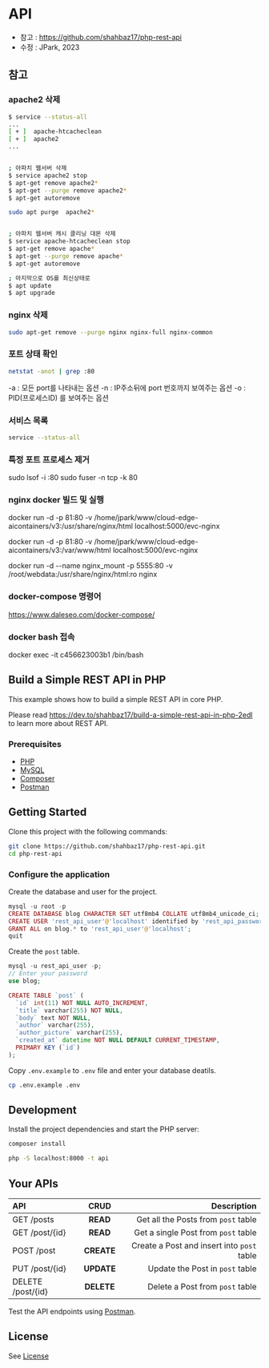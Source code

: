 # API

- 참고 : https://github.com/shahbaz17/php-rest-api
- 수정 : JPark, 2023

## 참고

### apache2 삭제

```bash
$ service --status-all
...
[ + ]  apache-htcacheclean
[ + ]  apache2
...


; 아파치 웹서버 삭제
$ service apache2 stop
$ apt-get remove apache2*
$ apt-get --purge remove apache2*
$ apt-get autoremove

sudo apt purge  apache2*


; 아파치 웹서버 캐시 클리닝 대몬 삭제
$ service apache-htcacheclean stop
$ apt-get remove apache*
$ apt-get --purge remove apache*
$ apt-get autoremove

; 마지막으로 OS를 최신상태로
$ apt update
$ apt upgrade
```

### nginx 삭제

```bash
sudo apt-get remove --purge nginx nginx-full nginx-common 
```

### 포트 상태 확인

```bash
netstat -anot | grep :80
```
-a :  모든 port를 나타내는 옵션
-n : IP주소뒤에 port 번호까지 보여주는 옵션
-o : PID(프로세스ID) 를 보여주는 옵션

### 서비스 목록

```bash
service --status-all
```

### 특정 포트 프로세스 제거

sudo lsof -i :80
sudo fuser -n tcp -k 80


### nginx docker 빌드 및 실행

docker run -d -p 81:80 -v /home/jpark/www/cloud-edge-aicontainers/v3:/usr/share/nginx/html localhost:5000/evc-nginx

docker run -d -p 81:80 -v /home/jpark/www/cloud-edge-aicontainers/v3:/var/www/html localhost:5000/evc-nginx





docker run -d --name nginx_mount -p 5555:80 -v /root/webdata:/usr/share/nginx/html:ro nginx


### docker-compose 명령어

https://www.daleseo.com/docker-compose/



### docker bash 접속

docker exec -it  c456623003b1 /bin/bash



## Build a Simple REST API in PHP

This example shows how to build a simple REST API in core PHP.

Please read https://dev.to/shahbaz17/build-a-simple-rest-api-in-php-2edl to learn more about REST API.

### Prerequisites

- [PHP](https://www.php.net/downloads.php)
- [MySQL](https://www.mysql.com/downloads/)
- [Composer](http://getcomposer.org/)
- [Postman](https://www.postman.com/downloads/)

## Getting Started

Clone this project with the following commands:

```bash
git clone https://github.com/shahbaz17/php-rest-api.git
cd php-rest-api
```

### Configure the application

Create the database and user for the project.

```php
mysql -u root -p
CREATE DATABASE blog CHARACTER SET utf8mb4 COLLATE utf8mb4_unicode_ci;
CREATE USER 'rest_api_user'@'localhost' identified by 'rest_api_password';
GRANT ALL on blog.* to 'rest_api_user'@'localhost';
quit
```

Create the `post` table.

```php
mysql -u rest_api_user -p;
// Enter your password
use blog;

CREATE TABLE `post` (
  `id` int(11) NOT NULL AUTO_INCREMENT,
  `title` varchar(255) NOT NULL,
  `body` text NOT NULL,
  `author` varchar(255),
  `author_picture` varchar(255),
  `created_at` datetime NOT NULL DEFAULT CURRENT_TIMESTAMP,
  PRIMARY KEY (`id`)
);
```

Copy `.env.example` to `.env` file and enter your database deatils.

```bash
cp .env.example .env
```

## Development

Install the project dependencies and start the PHP server:

```bash
composer install
```

```bash
php -S localhost:8000 -t api
```

## Your APIs

| API               |    CRUD    |                                Description |
| :---------------- | :--------: | -----------------------------------------: |
| GET /posts        |  **READ**  |        Get all the Posts from `post` table |
| GET /post/{id}    |  **READ**  |        Get a single Post from `post` table |
| POST /post        | **CREATE** | Create a Post and insert into `post` table |
| PUT /post/{id}    | **UPDATE** |            Update the Post in `post` table |
| DELETE /post/{id} | **DELETE** |            Delete a Post from `post` table |

Test the API endpoints using [Postman](https://www.postman.com/).

## License

See [License](./LICENSE)
